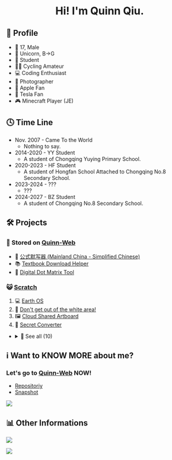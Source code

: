 <h1 align=center>Hi! I'm Quinn Qiu.</h1>

## 🤣 Profile

- 👨 17, Male
- 🦄 Unicorn, B→G
- 🏫 Student
- 🚴‍♂️ Cycling Amateur
- 💻 Coding Enthusiast
- 🌅 Photographer
- 📱 Apple Fan
- 🚙 Tesla Fan
- 🎮 Minecraft Player (JE)

## 🕓 Time Line

- Nov. 2007 - Came To the World
    - Nothing to say.
- 2014-2020 - YY Student
    - A student of Chongqing Yuying Primary School.
- 2020-2023 - HF Student
    - A student of Hongfan School Attached to Chongqing No.8 Secondary School.
- 2023-2024 - ???
    - ???
- 2024-2027 - BZ Student
    - A student of Chongqing No.8 Secondary School.

## 🛠️ Projects

### 💾 Stored on <a href="https://quinn0823.github.io/projects/" target="_blank">Quinn-Web</a>

- 📝 <a href="https://quinn0823.github.io/projects/公式默写器.html" target="_blank">公式默写器 (Mainland China - Simplified Chinese)</a>
- 📚 <a href="https://quinn0823.github.io/projects/tdh/" target="_blank">Textbook Download Helper</a>
- 🔢 <a href="https://quinn0823.github.io/projects/ddmt/" target="_blank">Digital Dot Matrix Tool</a>


### 😺 <a href="https://scratch.mit.edu/" target="_blank">Scratch</a>

1. 💻 <a href="https://scratch.mit.edu/projects/413381564" target="_blank">Earth OS</a>
2. 🔲 <a href="https://scratch.mit.edu/projects/416589271" target="_blank">Don't get out of the white area!</a>
3. 🖼️ <a href="https://scratch.mit.edu/projects/417509515" target="_blank">Cloud Shared Artboard</a>
4. 🔐 <a href="https://scratch.mit.edu/projects/380777230" target="_blank">Secret Converter</a>

- <details>
    <summary>👀 See all (10)</summary>

    - 🖥️ OS (2)
        - 💻 <a href="https://scratch.mit.edu/projects/413381564" target="_blank">Earth OS</a>
        - 🛠️ <a href="https://scratch.mit.edu/projects/410305536" target="_blank">Earth OS ʙᴇᴛᴀ</a>

    - 🎮 Games(3) 
        - 🔲 <a href="https://scratch.mit.edu/projects/416589271" target="_blank">Don't get out of the white area!</a>
        - 💃 <a href="https://scratch.mit.edu/projects/414137279" target="_blank">Don't move!</a>
        - 🔇 <a href="https://scratch.mit.edu/projects/415955109/" target="_blank">Don't make a sound!</a>

    - 🎨 Arts (1)
        - 🖼️ <a href="https://scratch.mit.edu/projects/417509515" target="_blank">Cloud Shared Artboard</a>

    - 🎶 Songs (1)
        - 🔢 <a href="https://scratch.mit.edu/projects/410036839" target="_blank">3.14 - A Song Of π (2500 Decimal Places)</a>

    - 🏃🏻‍♂️ Animations (1)
        - 🌄 <a href="https://scratch.mit.edu/projects/410051645" target="_blank">4 Seasons</a>

    - 🔨 Tools (1)
        - 🔐 <a href="https://scratch.mit.edu/projects/380777230" target="_blank">Secret Converter</a>

    - 📔 Tutorials (1)
        - 😎 <a href="https://scratch.mit.edu/projects/419850174" target="_blank">Emojis That Can Be Used On Scratch</a>

</details>

## ℹ️ Want to KNOW MORE about me?

### Let's go to <a href="https://quinn0823.github.io/projects/" target="_blank">Quinn-Web</a> NOW!

- <a href="https://github.com/Quinn0823/quinn0823.github.io" target="_blank">Repositoriy
- </a><a href="https://quinn0823.github.io/website.html" target="_blank">Snapshot</a>

[![](https://github-readme-stats.vercel.app/api/pin/?username=quinn0823&repo=quinn0823.github.io&show_owner=true&title_color=6699cc&text_color=000000&icon_color=6699cc&border_color=6699cc&bg_color=ffffff#gh-light-mode-only)](https://github.com/quinn0823/quinn0823.github.io/)

<!-- [![](https://github-readme-stats.vercel.app/api/pin/?username=quinn0823&repo=quinn0823.github.io&show_owner=true&title_color=fff&text_color=fff&icon_color=99ccff&border_color=99ccff&bg_color=6699cc#gh-dark-mode-only)](https://github.com/quinn0823/quinn0823.github.io/) -->

## 📊 Other Informations

![](https://github-readme-stats.vercel.app/api?username=Quinn0823&count_private=true&show_icons=true&rank_icon=percentile&text_bold=false&title_color=6699cc&text_color=000000&icon_color=6699cc&border_color=6699cc&bg_color=ffffff#gh-light-mode-only)

<!-- ![](https://github-readme-stats.vercel.app/api?username=Quinn0823&count_private=true&show_icons=true&rank_icon=percentile&text_bold=false&title_color=ffffff&text_color=ffffff&icon_color=99ccff&border_color=99ccff&bg_color=6699cc#gh-dark-mode-only) -->


![](https://github-readme-stats.vercel.app/api/top-langs/?username=quinn0823&title_color=6699cc&text_color=000000&icon_color=6699cc&border_color=6699cc&bg_color=ffffff#gh-light-mode-only)

<!-- ![](https://github-readme-stats.vercel.app/api/top-langs/?username=quinn0823&title_color=fff&text_color=fff&border_color=99ccff&bg_color=6699cc#gh-dark-mode-only) -->


<!--
**Quinn0823/Quinn0823** is a ✨ _special_ ✨ repository because its `README.md` (this file) appears on your GitHub profile.

### Hi there 👋

- 🔭 I’m currently working on ...
- 🌱 I’m currently learning ...
- 👯 I’m looking to collaborate on ...
- 🤔 I’m looking for help with ...
- 💬 Ask me about ...
- 📫 How to reach me: ...
- 😄 Pronouns: ...
- ⚡ Fun fact: ...
  -->
